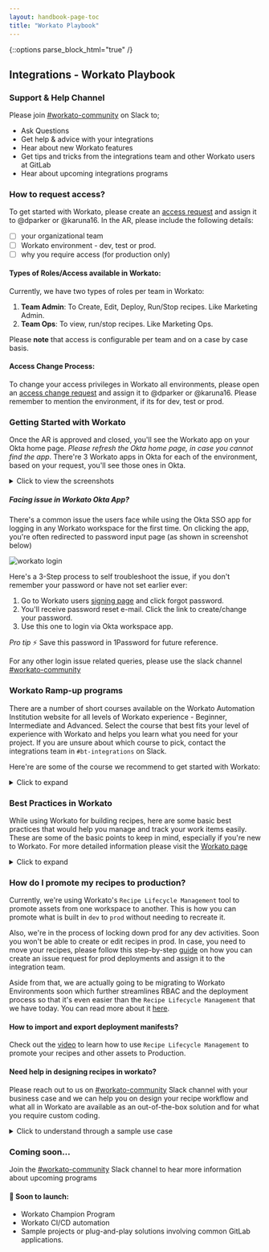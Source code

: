 ```yaml
---
layout: handbook-page-toc
title: "Workato Playbook"
---
```


{::options parse_block_html="true" /}

<link rel="stylesheet" type="text/css" href="/stylesheets/biztech.css" />

## Integrations - Workato Playbook

### Support & Help Channel
Please join [#workato-community](https://gitlab.slack.com/archives/C02U9EW8KSS) on Slack to;
* Ask Questions
* Get help & advice with your integrations
* Hear about new Workato features
* Get tips and tricks from the integrations team and other Workato users at GitLab
* Hear about upcoming integrations programs

### How to request access?
To get started with Workato, please create an [access request](https://about.gitlab.com/handbook/business-technology/team-member-enablement/onboarding-access-requests/access-requests/#individual-or-bulk-access-request) and assign it to @dparker or @karuna16. In the AR, please include the following details:

- [ ] your organizational team
- [ ] Workato environment - dev, test or prod.
- [ ] why you require access (for production only)

#### Types of Roles/Access available in Workato:
Currently, we have two types of roles per team in Workato:
1. **Team Admin**: To Create, Edit, Deploy, Run/Stop recipes. Like Marketing Admin.
2. **Team Ops**: To view, run/stop recipes. Like Marketing Ops.

Please **note** that access is configurable per team and on a case by case basis.

#### Access Change Process:
To change your access privileges in Workato all environments, please open an [access change request](https://gitlab.com/gitlab-com/team-member-epics/access-requests/-/issues/new?issuable_template=Individual_Bulk_Access_Request) and assign it to @dparker or @karuna16. 
Please remember to mention the environment, if its for dev, test or prod.

### Getting Started with Workato
Once the AR is approved and closed, you'll see the Workato app on your Okta home page. _Please refresh the Okta home page, in case you cannot find the app_. There're 3 Workato apps in Okta for each of the environment, based on your request, you'll see those ones in Okta.

<details>
  <summary markdown="span">Click to view the screenshots</summary>

  Upon clicking the app, you'll be linked to the Workato home page. 

  If it's your first time logging into Workato, you may be prompted to set a password. Set a strong password and save it in your 1Password private vault. In the future you will not be prompted for this password so long as you use Okta to login to Workato. Once you're logged in, search for your team's project and click on it to see your team's recipes and to create new recipes.

  ![workato landing page](workato-landing-page.png)

  ![left panel](left-panel-details.png)

</details>

##### Facing issue in Workato Okta App?
There's a common issue the users face while using the Okta SSO app for logging in any Workato workspace for the first time. On clicking the app, you're often redirected to password input page (as shown in screenshot below)

![workato login](workato-login.png)

Here's a 3-Step process to self troubleshoot the issue, if you don't remember your password or have not set earlier ever:

1. Go to Workato users [signing page](https://app.workato.com/users/sign_in) and click forgot password.
2. You'll receive password reset e-mail. Click the link to create/change your password.
3. Use this one to login via Okta workspace app.

_Pro tip_ :zap:  Save this password in 1Password for future reference.

For any other login issue related queries, please use the slack channel [#workato-community](https://gitlab.slack.com/archives/C02U9EW8KSS)

### Workato Ramp-up programs
There are a number of short courses available on the Workato Automation Institution website for all levels of Workato experience - Beginner, Intermediate and Advanced. Select the course that best fits your level of experience with Workato and helps you learn what you need for your project. If you are unsure about which course to pick, contact the integrations team in `#bt-integrations` on Slack.

Here're are some of the course we recommend to get started with Workato:

<details>
  <summary markdown="span">Click to expand</summary>

  _Beginner level_: [Automation Pro I On Demand training](https://academy.workato.com/automation-pro-i-on-demand)

  Course helps you to understand:
  -  Basics of building blocks in Workato and their settings:
    - Recipes
    - Data mapping
    - Data transformations
  - Hands on exercises with scenarios to help understand the integration picture.

  _Intermediate level_: [Automation Pro II On Demand training](https://academy.workato.com/automation-pro-ii-revised)

  Course helps you to understand:
  - Advanced concepts to complete a working recipe. Like:
    - Error Handling
    - Conditional Actions (if/else)
    - What are properties and lookup tables?
    - Repeat Actions and Variables.
  - Hands on exercises with scenarios to help understand the integration picture.
  On course completion, you can opt for certification exam too.

  _Intermediate level_: [Recipe lifecycle management](https://academy.workato.com/recipe-lifecycle-management)

  Course helps you to understand:
  - Roles and access management in Workato
  - Deployment of recipes across environments
  - What are manifests and how you export and import them to deploy your code?
  - CI/CD Automation
  - Hands on exercises.
</details>



### Best Practices in Workato

While using Workato for building recipes, here are some basic best practices that would help you manage and track your work items easily. These are some of the basic points to keep in mind, especially if you're new to Workato. For more detailed information please visit the [Workato page](https://support.workato.com/en/support/solutions/folders/1000210065)

<details>
  <summary markdown="span">Click to expand</summary>

  1. #### Which workspace/environment to use?:
  Always create your folders, connections and recipes in dev workspace first. Once tested move your code to higher workspaces - test and prod using Workato's Recipe lifecycle management tool.

  2. #### Folder creation:
  It's best to create a playground folder in the project followed by a folder of your name if you're just playing around or learning to work in Workato. If you are creating recipes for actual project work, best to create a folder with project name. Say, if you integrating leads between Salesforce and Marketo, the folder name could be Lead integration.

  3. #### Naming and managing your recipes:
    1. Its best to use app names in recipes like [SFDC+QBO] New account in Salesforce. It helps to quick spot and sort them.
    2. Another handy way to manage recipes is to use the `New recipe` prefix while building the recipe, and when you have a successful recipe, change that to the intended name and delete the trial ones. You can easily track and delete the trial ones because of the 'New recipe' pre-fix.
    3. Clones: If you clone a recipe from some other user, your recipe gets the same name as the original. Keep in mind that when the original changes you don't get notified or updated.

  4. #### Adding descriptions and comments:
  Use in-step comments to add one-liner description to your steps to the recipe readable and understandable. Please refer the video on how to set the comments. 

  5. #### Setting up and managing App Connections:
    1. Naming the connection: Use meaningful names for connectors. Like instead of using Google Connection 1, Google Connection 2 use <your name> Google Proc Account and <your name> Google Test Account.
    2. Where to create the connectors? If you create the connection in `Projects > Home assets` anyone in the workspace can use them in their recipes. If you want your connection to be accessible only to you and your team, create them in your `Projects > Folder`. There is also a `Shared Connections` project that you can use to house shared connections.
    3. Avoid creating multiple connections with the same credentials. This too can be confusing, and when you are creating a recipe and linking it to a connection you are not sure if it is the right one you are connected to.
</details>


### How do I promote my recipes to production?
Currently, we're using Workato's `Recipe Lifecycle Management` tool to promote assets from one workspace to another. This is how you can promote what is built in `dev` to `prod` without needing to recreate it.

Also, we're in the process of locking down prod for any dev activities. Soon you won't be able to create or edit recipes in prod. In case, you need to move your recipes, please follow this step-by-step [guide](https://docs.google.com/document/d/1lo0ySrYwBmY0X_AwzJTDxXU5Bv5NWB8lYxoa_bAP-6s/edit?usp=sharing) on how you can create an issue request for prod deployments and assign it to the integration team.

Aside from that, we are actually going to be migrating to Workato Environments soon which further streamlines RBAC and the deployment process so that it's even easier than the `Recipe Lifecycle Management` that we have today. You can read more about it [here](https://www.workato.com/product-hub/democratize-change-management-with-environments/).

#### How to import and export deployment manifests?
Check out the [video](https://youtu.be/WfehKT5nnGo?t=365) to learn how to use `Recipe Lifecycle Management` to promote your recipes and other assets to Production.

#### Need help in designing recipes in workato?
Please reach out to us on [#workato-community](https://gitlab.slack.com/archives/C02U9EW8KSS) Slack channel with your business case and we can help you on design your recipe workflow and what all in Workato are available as an out-of-the-box solution and for what you require custom coding. 


<details>
  <summary markdown="span">Click to understand through a sample use case</summary>
  Problem statement: Generate monthly invoice email and send it to a group of recipients. The pdf is generated from a template with billing details fetched from google sheets. Also, send slack notification in the channel of invoice circulation. (members of slack channel are same as email recipients group)
  Solution Proposed: The recipe flow will look something like this:

  ```mermaid
graph TD
    A[Scheduled Trigger] -->|1st of every month| B(Source - Google drive connector)
    B --> |Read data from google sheets| C(Fill in data in Message Template)
    C --> |message template used in as email template| D(Use gmail connector to send bulk emails)
    D --> E(Slack connector to send message notification in channel)
```

</details>

### Coming soon...
Join the [#workato-community](https://gitlab.slack.com/archives/C02U9EW8KSS) Slack channel to hear more information about upcoming programs

#### 🚀 Soon to launch:
- Workato Champion Program
- Workato CI/CD automation
- Sample projects or plug-and-play solutions involving common GitLab applications.

